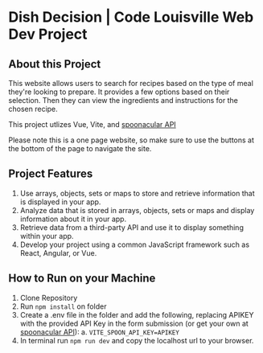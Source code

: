 # Dish Decision | Code Louisville Web Dev Project

## About this Project

This website allows users to search for recipes based on the type of meal they're looking to prepare. It provides a few options based on their selection. Then they can view the ingredients and instructions for the chosen recipe.

This project utlizes Vue, Vite, and [spoonacular API](https://spoonacular.com/food-api/docs)

Please note this is a one page website, so make sure to use the buttons at the bottom of the page to navigate the site.

## Project Features

1. Use arrays, objects, sets or maps to store and retrieve information that is displayed in your app.
2. Analyze data that is stored in arrays, objects, sets or maps and display information about it in your app.
3. Retrieve data from a third-party API and use it to display something within your app.
4. Develop your project using a common JavaScript framework such as React, Angular, or Vue.

## How to Run on your Machine

1. Clone Repository
2. Run `npm install` on folder
3. Create a .env file in the folder and add the following, replacing APIKEY with the provided API Key in the form submission (or get your own at [spoonacular API](https://spoonacular.com/food-api/docs)):
   a. `VITE_SPOON_API_KEY=APIKEY`
4. In terminal run `npm run dev` and copy the localhost url to your browser.
